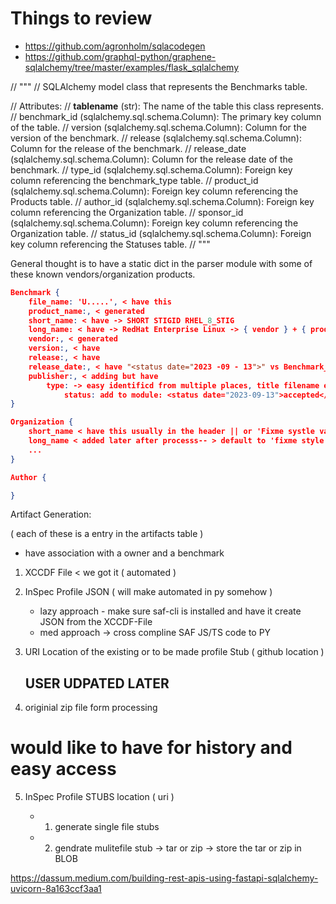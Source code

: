 # Things to review

- https://github.com/agronholm/sqlacodegen
- https://github.com/graphql-python/graphene-sqlalchemy/tree/master/examples/flask_sqlalchemy

// """
// SQLAlchemy model class that represents the Benchmarks table.

// Attributes:
// **tablename** (str): The name of the table this class represents.
// benchmark_id (sqlalchemy.sql.schema.Column): The primary key column of the table.
// version (sqlalchemy.sql.schema.Column): Column for the version of the benchmark.
// release (sqlalchemy.sql.schema.Column): Column for the release of the benchmark.
// release_date (sqlalchemy.sql.schema.Column): Column for the release date of the benchmark.
// type_id (sqlalchemy.sql.schema.Column): Foreign key column referencing the benchmark_type table.
// product_id (sqlalchemy.sql.schema.Column): Foreign key column referencing the Products table.
// author_id (sqlalchemy.sql.schema.Column): Foreign key column referencing the Organization table.
// sponsor_id (sqlalchemy.sql.schema.Column): Foreign key column referencing the Organization table.
// status_id (sqlalchemy.sql.schema.Column): Foreign key column referencing the Statuses table.
// """

General thought is to have a static dict in the parser module with some of these known vendors/organization
products.

```json
Benchmark {
    file_name: 'U.....', < have this
    product_name:, < generated
    short_name: < have -> SHORT STIGID RHEL_8_STIG
    long_name: < have -> RedHat Enterprise Linux -> { vendor } + { product }
    vendor:, < generated
    version:, < have
    release:, < have
    release_date:, < have "<status date="2023 -09 - 13">" vs Benchmark_date ? find out how these differ
    publisher:, < adding but have
        type: -> easy identificd from multiple places, title filename etc.
            status: add to module: <status date="2023-09-13">accepted</status>
}
```

```json
Organization {
    short_name < have this usually in the header || or 'Fixme systle value'
    long_name < added later after processs-- > default to 'fixme style value'
    ...
}

Author {

}
```

Artifact Generation:

( each of these is a entry in the artifacts table )

- have association with a owner and a benchmark

1. XCCDF File < we got it ( automated )
2. InSpec Profile JSON ( will make automated in py somehow )


    * lazy approach - make sure saf-cli is installed and have it create JSON
      from the XCCDF-File
    * med approach -> cross compline SAF JS/TS code to PY

3. URI Location of the existing or to be made profile Stub ( github location )


    ## USER UDPATED LATER

4. originial zip file form processing

# would like to have for history and easy access

5. InSpec Profile STUBS location ( uri )


    - 1) generate single file stubs
    - 2) gendrate mulitefile stub -> tar or zip -> store the tar or zip in BLOB

https://dassum.medium.com/building-rest-apis-using-fastapi-sqlalchemy-uvicorn-8a163ccf3aa1

